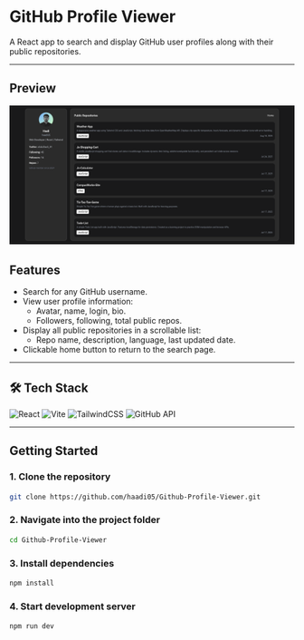 # GitHub Profile Viewer

A React app to search and display GitHub user profiles along with their public repositories.

---

## Preview

<img src="./src/assets/readmeImg.png"/>

## Features

- Search for any GitHub username.
- View user profile information:
  - Avatar, name, login, bio.
  - Followers, following, total public repos.
- Display all public repositories in a scrollable list:
  - Repo name, description, language, last updated date.
- Clickable home button to return to the search page.

---

## 🛠 Tech Stack

![React](https://img.shields.io/badge/React-20232A?style=for-the-badge&logo=react&logoColor=61DAFB)
![Vite](https://img.shields.io/badge/Vite-646CFF?style=for-the-badge&logo=vite&logoColor=white)
![TailwindCSS](https://img.shields.io/badge/Tailwind-38B2AC?style=for-the-badge&logo=tailwind-css&logoColor=white)
![GitHub API](https://img.shields.io/badge/GitHub%20API-181717?style=for-the-badge&logo=github&logoColor=white)

---

## Getting Started

### 1. Clone the repository

```bash
git clone https://github.com/haadi05/Github-Profile-Viewer.git
```

### 2. Navigate into the project folder

```bash
cd Github-Profile-Viewer
```

### 3. Install dependencies

```bash
npm install
```

### 4. Start development server

```bash
npm run dev
```
